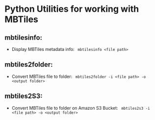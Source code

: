 # Python Utilities for working with MBTiles
## mbtilesinfo:
- Display MBTiles metadata info:  ``` mbtilesinfo <file path>```
## mbtiles2folder: 
- Convert MBTiles file to folder:  ``` mbtiles2folder -i <file path> -o <output folder>```
## mbtiles2S3: 
- Convert MBTiles file to folder on Amazon S3 Bucket:  ``` mbtiles2s3 -i <file path> -o <output folder>```
 
 